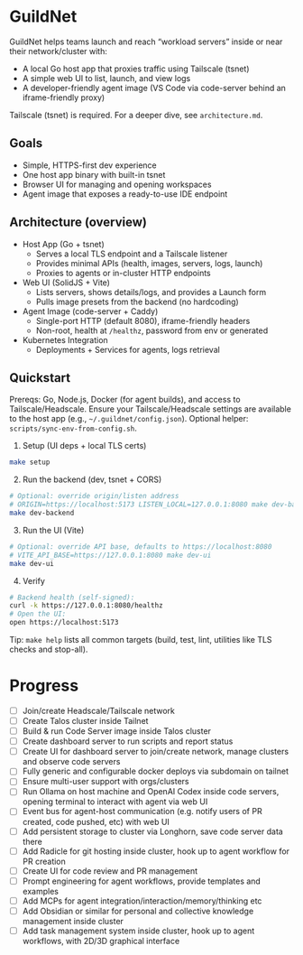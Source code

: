 # GuildNet

GuildNet helps teams launch and reach “workload servers” inside or near their network/cluster with:

- A local Go host app that proxies traffic using Tailscale (tsnet)
- A simple web UI to list, launch, and view logs
- A developer-friendly agent image (VS Code via code-server behind an iframe-friendly proxy)

Tailscale (tsnet) is required. For a deeper dive, see `architecture.md`.

## Goals

- Simple, HTTPS-first dev experience
- One host app binary with built-in tsnet
- Browser UI for managing and opening workspaces
- Agent image that exposes a ready-to-use IDE endpoint

## Architecture (overview)

- Host App (Go + tsnet)
  - Serves a local TLS endpoint and a Tailscale listener
  - Provides minimal APIs (health, images, servers, logs, launch)
  - Proxies to agents or in-cluster HTTP endpoints
- Web UI (SolidJS + Vite)
  - Lists servers, shows details/logs, and provides a Launch form
  - Pulls image presets from the backend (no hardcoding)
- Agent Image (code-server + Caddy)
  - Single-port HTTP (default 8080), iframe-friendly headers
  - Non-root, health at `/healthz`, password from env or generated
- Kubernetes Integration
  - Deployments + Services for agents, logs retrieval

## Quickstart

Prereqs: Go, Node.js, Docker (for agent builds), and access to Tailscale/Headscale. Ensure your Tailscale/Headscale settings are available to the host app (e.g., `~/.guildnet/config.json`). Optional helper: `scripts/sync-env-from-config.sh`.

1. Setup (UI deps + local TLS certs)

```sh
make setup
```

2. Run the backend (dev, tsnet + CORS)

```sh
# Optional: override origin/listen address
# ORIGIN=https://localhost:5173 LISTEN_LOCAL=127.0.0.1:8080 make dev-backend
make dev-backend
```

3. Run the UI (Vite)

```sh
# Optional: override API base, defaults to https://localhost:8080
# VITE_API_BASE=https://127.0.0.1:8080 make dev-ui
make dev-ui
```

4. Verify

```sh
# Backend health (self-signed):
curl -k https://127.0.0.1:8080/healthz
# Open the UI:
open https://localhost:5173
```

Tip: `make help` lists all common targets (build, test, lint, utilities like TLS checks and stop-all).

# Progress

- [ ] Join/create Headscale/Tailscale network
- [ ] Create Talos cluster inside Tailnet
- [ ] Build & run Code Server image inside Talos cluster
- [ ] Create dashboard server to run scripts and report status
- [ ] Create UI for dashboard server to join/create network, manage clusters and observe code servers
- [ ] Fully generic and configurable docker deploys via subdomain on tailnet
- [ ] Ensure multi-user support with orgs/clusters
- [ ] Run Ollama on host machine and OpenAI Codex inside code servers, opening terminal to interact with agent via web UI
- [ ] Event bus for agent-host communication (e.g. notify users of PR created, code pushed, etc) with web UI
- [ ] Add persistent storage to cluster via Longhorn, save code server data there
- [ ] Add Radicle for git hosting inside cluster, hook up to agent workflow for PR creation
- [ ] Create UI for code review and PR management
- [ ] Prompt engineering for agent workflows, provide templates and examples
- [ ] Add MCPs for agent integration/interaction/memory/thinking etc
- [ ] Add Obsidian or similar for personal and collective knowledge management inside cluster
- [ ] Add task management system inside cluster, hook up to agent workflows, with 2D/3D graphical interface
